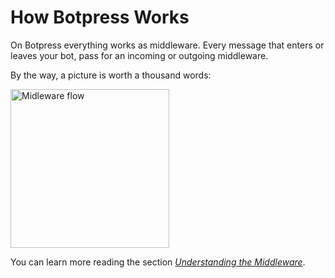 # How Botpress Works

On Botpress everything works as middleware. Every message that enters or leaves your bot, pass for an incoming or outgoing middleware.

By the way, a picture is worth a thousand words:

<img alt="Midleware flow" width="254" src="assets/midlewares-flow.png">

You can learn more reading the section _[Understanding the Middleware](../creating-your-bot/understanding-the-middlewares.md)_.